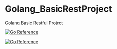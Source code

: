 # Golang_BasicRestProject
 Golang Basic Restful Project
 
 <a href="https://pkg.go.dev/github.com/TheOryZ/Golang_BasicRestProject"><img src="https://pkg.go.dev/badge/github.com/TheOryZ/Golang_BasicRestProject.svg" alt="Go Reference"></a>
 
 [![Go Reference](https://pkg.go.dev/badge/github.com/TheOryZ/Golang_BasicRestProject.svg)](https://pkg.go.dev/github.com/TheOryZ/Golang_BasicRestProject)
